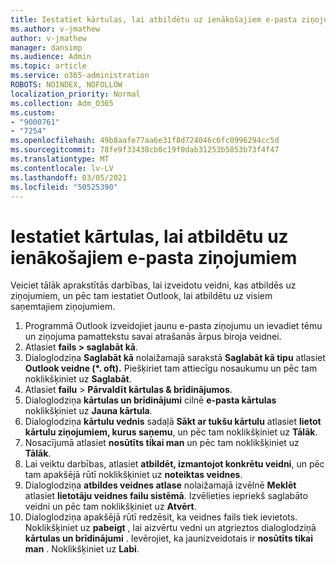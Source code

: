 ```yaml
---
title: Iestatiet kārtulas, lai atbildētu uz ienākošajiem e-pasta ziņojumiem
ms.author: v-jmathew
author: v-jmathew
manager: dansimp
ms.audience: Admin
ms.topic: article
ms.service: o365-administration
ROBOTS: NOINDEX, NOFOLLOW
localization_priority: Normal
ms.collection: Adm_O365
ms.custom:
- "9000761"
- "7254"
ms.openlocfilehash: 49b8aafe77aa6e31f8d724046c6fc0996294cc5d
ms.sourcegitcommit: 78fe9f33438cb0c19f0dab31253b5853b73f4f47
ms.translationtype: MT
ms.contentlocale: lv-LV
ms.lasthandoff: 03/05/2021
ms.locfileid: "50525390"
---
```

# <a name="set-up-rules-to-reply-to-incoming-emails"></a>Iestatiet kārtulas, lai atbildētu uz ienākošajiem e-pasta ziņojumiem

Veiciet tālāk aprakstītās darbības, lai izveidotu veidni, kas atbildēs uz ziņojumiem, un pēc tam iestatiet Outlook, lai atbildētu uz visiem saņemtajiem ziņojumiem.

1. Programmā Outlook izveidojiet jaunu e-pasta ziņojumu un ievadiet tēmu un ziņojuma pamattekstu savai atrašanās ārpus biroja veidnei.
2. Atlasiet **fails > saglabāt kā**.
3. Dialoglodziņa **Saglabāt kā** nolaižamajā sarakstā **Saglabāt kā tipu** atlasiet **Outlook veidne (*. oft).** Piešķiriet tam attiecīgu nosaukumu un pēc tam noklikšķiniet uz **Saglabāt**.
4. Atlasiet **failu**  >  **Pārvaldīt kārtulas & brīdinājumos**.
5. Dialoglodziņa **kārtulas un brīdinājumi** cilnē **e-pasta kārtulas** noklikšķiniet uz **Jauna kārtula**.
6. Dialoglodziņa **kārtulu vednis** sadaļā **Sākt ar tukšu kārtulu** atlasiet **lietot kārtulu ziņojumiem, kurus saņemu**, un pēc tam noklikšķiniet uz **Tālāk**.
7. Nosacījumā atlasiet **nosūtīts tikai man** un pēc tam noklikšķiniet uz **Tālāk**.
8. Lai veiktu darbības, atlasiet **atbildēt, izmantojot konkrētu veidni**, un pēc tam apakšējā rūtī noklikšķiniet uz **noteiktas veidnes**.
9. Dialoglodziņa **atbildes veidnes atlase** nolaižamajā izvēlnē **Meklēt** atlasiet **lietotāju veidnes failu sistēmā**. Izvēlieties iepriekš saglabāto veidni un pēc tam noklikšķiniet uz **Atvērt**.
10. Dialoglodziņa apakšējā rūtī redzēsit, ka veidnes fails tiek ievietots. Noklikšķiniet uz **pabeigt** , lai aizvērtu vedni un atgrieztos dialoglodziņā **kārtulas un brīdinājumi** . Ievērojiet, ka jaunizveidotais ir **nosūtīts tikai man** . Noklikšķiniet uz **Labi**.
